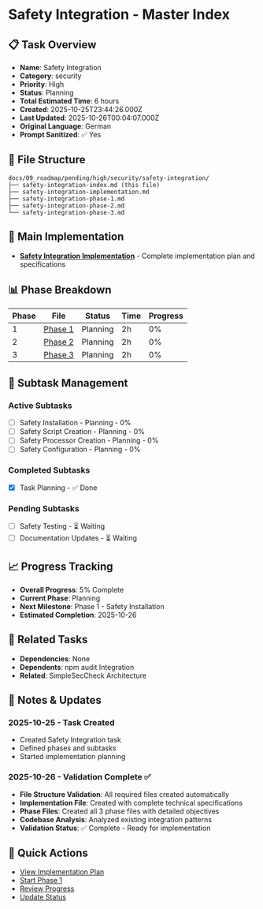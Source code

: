# Safety Integration - Master Index

## 📋 Task Overview
- **Name**: Safety Integration
- **Category**: security
- **Priority**: High
- **Status**: Planning
- **Total Estimated Time**: 6 hours
- **Created**: 2025-10-25T23:44:26.000Z
- **Last Updated**: 2025-10-26T00:04:07.000Z
- **Original Language**: German
- **Prompt Sanitized**: ✅ Yes

## 📁 File Structure
```
docs/09_roadmap/pending/high/security/safety-integration/
├── safety-integration-index.md (this file)
├── safety-integration-implementation.md
├── safety-integration-phase-1.md
├── safety-integration-phase-2.md
└── safety-integration-phase-3.md
```

## 🎯 Main Implementation
- **[Safety Integration Implementation](./safety-integration-implementation.md)** - Complete implementation plan and specifications

## 📊 Phase Breakdown
| Phase | File | Status | Time | Progress |
|-------|------|--------|------|----------|
| 1 | [Phase 1](./safety-integration-phase-1.md) | Planning | 2h | 0% |
| 2 | [Phase 2](./safety-integration-phase-2.md) | Planning | 2h | 0% |
| 3 | [Phase 3](./safety-integration-phase-3.md) | Planning | 2h | 0% |

## 🔄 Subtask Management
### Active Subtasks
- [ ] Safety Installation - Planning - 0%
- [ ] Safety Script Creation - Planning - 0%
- [ ] Safety Processor Creation - Planning - 0%
- [ ] Safety Configuration - Planning - 0%

### Completed Subtasks
- [x] Task Planning - ✅ Done

### Pending Subtasks
- [ ] Safety Testing - ⏳ Waiting
- [ ] Documentation Updates - ⏳ Waiting

## 📈 Progress Tracking
- **Overall Progress**: 5% Complete
- **Current Phase**: Planning
- **Next Milestone**: Phase 1 - Safety Installation
- **Estimated Completion**: 2025-10-26

## 🔗 Related Tasks
- **Dependencies**: None
- **Dependents**: npm audit Integration
- **Related**: SimpleSecCheck Architecture

## 📝 Notes & Updates
### 2025-10-25 - Task Created
- Created Safety Integration task
- Defined phases and subtasks
- Started implementation planning

### 2025-10-26 - Validation Complete ✅
- **File Structure Validation**: All required files created automatically
- **Implementation File**: Created with complete technical specifications
- **Phase Files**: Created all 3 phase files with detailed objectives
- **Codebase Analysis**: Analyzed existing integration patterns
- **Validation Status**: ✅ Complete - Ready for implementation

## 🚀 Quick Actions
- [View Implementation Plan](./safety-integration-implementation.md)
- [Start Phase 1](./safety-integration-phase-1.md)
- [Review Progress](#progress-tracking)
- [Update Status](#notes--updates)
